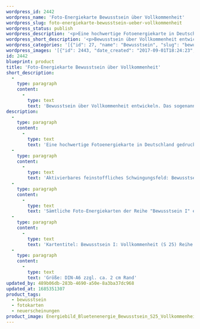 ```yaml
---
wordpress_id: 2442
wordpress_name: 'Foto-Energiekarte Bewusstsein über Vollkommenheit'
wordpress_slug: foto-energiekarte-bewusstsein-ueber-vollkommenheit
wordpress_status: publish
wordpress_description: '<p>Eine hochwertige Fotoenergiekarte in Deutschland gedruckt und in Handarbeit laminiert. Sie ist in Postkartengröße (DIN-A6) gut zu transportieren und kann auch auf den Körper aufgelegt werden.</p><p>Aktivierbares feinstoffliches Schwingungsfeld: Bewusstsein - Bewusstsein in Bezug zu Vollkommenheit - Entwicklung - "Schwingungserhöhung" - Feinstofflichkeit erfahren: Entwicklung des sogenannten Neuen Bewusstseins, speziell im Bereich Vollkommenheit.<br />Sämtliche Foto-Energiekarten der Reihe "Bewusstsein I" enthalten Impulse, zur Entwicklung der Fähigkeit zur Wahrnehmung und zur Lenkung feinstofflicher Energien.</p><p>Kartentitel: Bewusstsein I: Vollkommenheit (S 25) Reihe: Bewusstsein.</p><p>Größe: DIN-A6 zzgl. ca. 2 cm Rand<br />Andere Formate sind individuell für Sie innerhalb weniger Tage herstellbar. Bitte kontaktieren Sie uns hierfür unter <a href="mailto:info@elvedenverlag.de">info@elvedenverlag.de</a>.</p><p><a href="https://my.feenbaum.de/anwendung-energiebilder-foto-laminiert/">Anwendungshinweise</a></p>'
wordpress_short_description: '<p>Bewusstsein über Vollkommenheit entwickeln. Das sogenannte Neue Bewusstsein entwickeln.<br /><em>Hinweis: Das Wasserzeichen „Elveden Verlag Energiebild“ wird nicht mit gedruckt</em></p>'
wordpress_categories: '[{"id": 27, "name": "Bewusstsein", "slug": "bewusstsein"}, {"id": 23, "name": "Fotokarten", "slug": "fotokarten"}, {"id": 66, "name": "Neuerscheinungen", "slug": "neuerscheinungen"}]'
wordpress_images: '[{"id": 2443, "date_created": "2017-09-01T18:24:23", "date_created_gmt": "2017-09-01T14:24:23", "date_modified": "2017-09-01T18:24:23", "date_modified_gmt": "2017-09-01T14:24:23", "src": "https://my.feenbaum.de/wp-content/uploads/2017/09/Energiebild_Bluetenenergie_Bewusstsein_S25_Vollkommenheit_8x8.jpg", "name": "Energiebild_Bluetenenergie_Bewusstsein_S25_Vollkommenheit_8x8", "alt": ""}]'
id: 2442
blueprint: product
title: 'Foto-Energiekarte Bewusstsein über Vollkommenheit'
short_description:
  -
    type: paragraph
    content:
      -
        type: text
        text: 'Bewusstsein über Vollkommenheit entwickeln. Das sogenannte Neue Bewusstsein entwickeln.'
description:
  -
    type: paragraph
    content:
      -
        type: text
        text: 'Eine hochwertige Fotoenergiekarte in Deutschland gedruckt und in Handarbeit laminiert. Sie ist in Postkartengröße (DIN-A6) gut zu transportieren und kann auch auf den Körper aufgelegt werden.'
  -
    type: paragraph
    content:
      -
        type: text
        text: 'Aktivierbares feinstoffliches Schwingungsfeld: Bewusstsein - Bewusstsein in Bezug zu Vollkommenheit - Entwicklung - "Schwingungserhöhung" - Feinstofflichkeit erfahren: Entwicklung des sogenannten Neuen Bewusstseins, speziell im Bereich Vollkommenheit.'
  -
    type: paragraph
    content:
      -
        type: text
        text: 'Sämtliche Foto-Energiekarten der Reihe "Bewusstsein I" enthalten Impulse, zur Entwicklung der Fähigkeit zur Wahrnehmung und zur Lenkung feinstofflicher Energien.'
  -
    type: paragraph
    content:
      -
        type: text
        text: 'Kartentitel: Bewusstsein I: Vollkommenheit (S 25) Reihe: Bewusstsein.'
  -
    type: paragraph
    content:
      -
        type: text
        text: 'Größe: DIN-A6 zzgl. ca. 2 cm Rand'
updated_by: 489b06db-283b-4690-a50e-8a3ba37dc968
updated_at: 1685351307
product_tags:
  - bewusstsein
  - fotokarten
  - neuerscheinungen
product_image: Energiebild_Bluetenenergie_Bewusstsein_S25_Vollkommenheit_8x8.jpg
---
```

